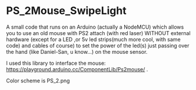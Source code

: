 # PS_2Mouse_SwipeLight
A small code that runs on an Arduino (actually a NodeMCU) which allows you to use an old mouse with PS2 attach (with red laser) 
WITHOUT external hardware (except for a LED ,or 5v led strips(much more cool, with same code) and cables of course) to set the power of the led(s)
just passing over the hand (like Daniel-San, u know...) on the mouse sensor.

I used this library to interface the mouse: https://playground.arduino.cc/ComponentLib/Ps2mouse/ .

Color scheme is PS_2.png
